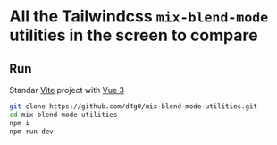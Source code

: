 # All the Tailwindcss `mix-blend-mode` utilities in the screen to compare

## Run 
Standar [Vite](https://github.com/vitejs/vite) project with [Vue 3](https://v3.vuejs.org/)

```bash
git clone https://github.com/d4g0/mix-blend-mode-utilities.git
cd mix-blend-mode-utilities
npm i 
npm run dev
```
